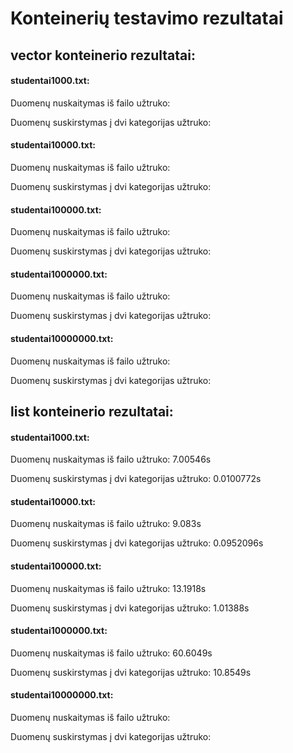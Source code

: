 # Konteinerių testavimo rezultatai
## vector konteinerio rezultatai:
#### studentai1000.txt: 
Duomenų nuskaitymas iš failo užtruko:  

Duomenų suskirstymas į dvi kategorijas užtruko:

#### studentai10000.txt:
Duomenų nuskaitymas iš failo užtruko:

Duomenų suskirstymas į dvi kategorijas užtruko:

#### studentai100000.txt:
Duomenų nuskaitymas iš failo užtruko:

Duomenų suskirstymas į dvi kategorijas užtruko:

#### studentai1000000.txt:
Duomenų nuskaitymas iš failo užtruko:

Duomenų suskirstymas į dvi kategorijas užtruko:

#### studentai10000000.txt:
Duomenų nuskaitymas iš failo užtruko:

Duomenų suskirstymas į dvi kategorijas užtruko:

## list konteinerio rezultatai:
#### studentai1000.txt: 
Duomenų nuskaitymas iš failo užtruko: 7.00546s

Duomenų suskirstymas į dvi kategorijas užtruko: 0.0100772s

#### studentai10000.txt:
Duomenų nuskaitymas iš failo užtruko: 9.083s

Duomenų suskirstymas į dvi kategorijas užtruko: 0.0952096s

#### studentai100000.txt:
Duomenų nuskaitymas iš failo užtruko: 13.1918s

Duomenų suskirstymas į dvi kategorijas užtruko: 1.01388s

#### studentai1000000.txt:
Duomenų nuskaitymas iš failo užtruko: 60.6049s

Duomenų suskirstymas į dvi kategorijas užtruko: 10.8549s

#### studentai10000000.txt:
Duomenų nuskaitymas iš failo užtruko:

Duomenų suskirstymas į dvi kategorijas užtruko:
